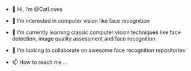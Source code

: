 - 👋 Hi, I’m @CatLoves
- 👀 I’m interested in computer vision like face recognition 
- 🌱 I’m currently learning classic computer vision techniques like face detection, image quality assessment and face recognition
- 💞️ I’m looking to collaborate on awesome face recognition repositories

- 📫 How to reach me ...

<!---
CatLoves/CatLoves is a ✨ special ✨ repository because its `README.md` (this file) appears on your GitHub profile.
You can click the Preview link to take a look at your changes.
--->
